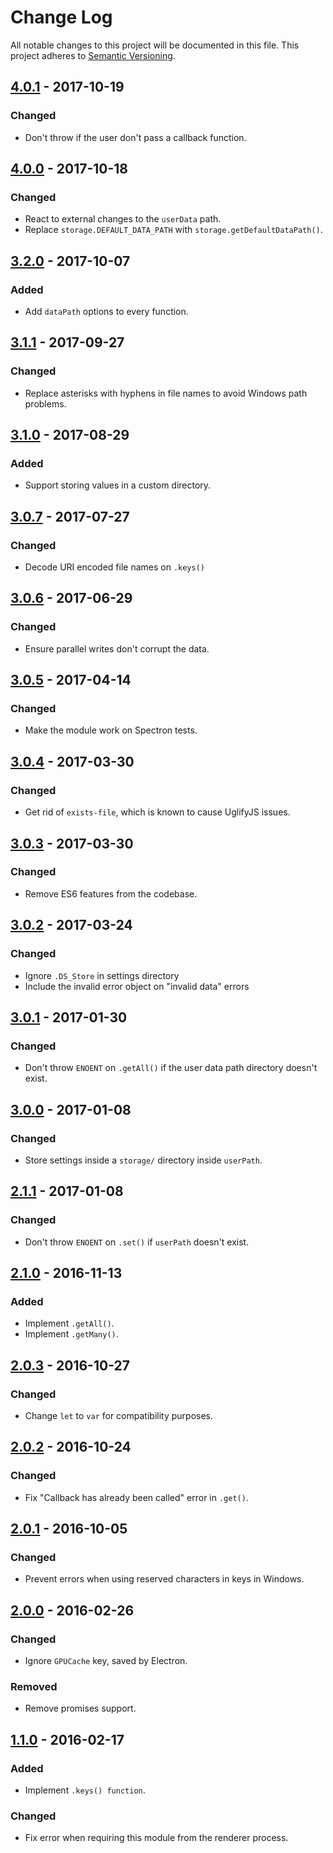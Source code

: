 # Change Log

All notable changes to this project will be documented in this file.
This project adheres to [Semantic Versioning](http://semver.org/).

## [4.0.1] - 2017-10-19

### Changed

- Don't throw if the user don't pass a callback function.

## [4.0.0] - 2017-10-18

### Changed

- React to external changes to the `userData` path.
- Replace `storage.DEFAULT_DATA_PATH` with `storage.getDefaultDataPath()`.

## [3.2.0] - 2017-10-07

### Added

- Add `dataPath` options to every function.

## [3.1.1] - 2017-09-27

### Changed

- Replace asterisks with hyphens in file names to avoid Windows path problems.

## [3.1.0] - 2017-08-29

### Added

- Support storing values in a custom directory.

## [3.0.7] - 2017-07-27

### Changed

- Decode URI encoded file names on `.keys()`

## [3.0.6] - 2017-06-29

### Changed

- Ensure parallel writes don't corrupt the data.

## [3.0.5] - 2017-04-14

### Changed

- Make the module work on Spectron tests.

## [3.0.4] - 2017-03-30

### Changed

- Get rid of `exists-file`, which is known to cause UglifyJS issues.

## [3.0.3] - 2017-03-30

### Changed

- Remove ES6 features from the codebase.

## [3.0.2] - 2017-03-24

### Changed

- Ignore `.DS_Store` in settings directory
- Include the invalid error object on "invalid data" errors

## [3.0.1] - 2017-01-30

### Changed

- Don't throw `ENOENT` on `.getAll()` if the user data path directory doesn't exist.

## [3.0.0] - 2017-01-08

### Changed

- Store settings inside a `storage/` directory inside `userPath`.

## [2.1.1] - 2017-01-08

### Changed

- Don't throw `ENOENT` on `.set()` if `userPath` doesn't exist.

## [2.1.0] - 2016-11-13

### Added

- Implement `.getAll()`.
- Implement `.getMany()`.

## [2.0.3] - 2016-10-27

### Changed

- Change `let` to `var` for compatibility purposes.

## [2.0.2] - 2016-10-24

### Changed

- Fix "Callback has already been called" error in `.get()`.

## [2.0.1] - 2016-10-05

### Changed

- Prevent errors when using reserved characters in keys in Windows.

## [2.0.0] - 2016-02-26

### Changed

- Ignore `GPUCache` key, saved by Electron.

### Removed

- Remove promises support.

## [1.1.0] - 2016-02-17

### Added

- Implement `.keys() function`.

### Changed

- Fix error when requiring this module from the renderer process.

[4.0.1]: https://github.com/electron-userland/electron-json-storage/compare/v4.0.0...v4.0.1
[4.0.0]: https://github.com/electron-userland/electron-json-storage/compare/v3.2.0...v4.0.0
[3.2.0]: https://github.com/electron-userland/electron-json-storage/compare/v3.1.1...v3.2.0
[3.1.1]: https://github.com/electron-userland/electron-json-storage/compare/v3.1.0...v3.1.1
[3.1.0]: https://github.com/electron-userland/electron-json-storage/compare/v3.0.7...v3.1.0
[3.0.7]: https://github.com/electron-userland/electron-json-storage/compare/v3.0.6...v3.0.7
[3.0.6]: https://github.com/electron-userland/electron-json-storage/compare/v3.0.5...v3.0.6
[3.0.5]: https://github.com/electron-userland/electron-json-storage/compare/v3.0.4...v3.0.5
[3.0.4]: https://github.com/electron-userland/electron-json-storage/compare/v3.0.3...v3.0.4
[3.0.3]: https://github.com/electron-userland/electron-json-storage/compare/v3.0.2...v3.0.3
[3.0.2]: https://github.com/electron-userland/electron-json-storage/compare/v3.0.1...v3.0.2
[3.0.1]: https://github.com/electron-userland/electron-json-storage/compare/v3.0.0...v3.0.1
[3.0.0]: https://github.com/electron-userland/electron-json-storage/compare/v2.1.1...v3.0.0
[2.1.1]: https://github.com/electron-userland/electron-json-storage/compare/v2.1.0...v2.1.1
[2.1.0]: https://github.com/electron-userland/electron-json-storage/compare/v2.0.3...v2.1.0
[2.0.3]: https://github.com/electron-userland/electron-json-storage/compare/v2.0.2...v2.0.3
[2.0.2]: https://github.com/electron-userland/electron-json-storage/compare/v2.0.1...v2.0.2
[2.0.1]: https://github.com/electron-userland/electron-json-storage/compare/v2.0.0...v2.0.1
[2.0.0]: https://github.com/electron-userland/electron-json-storage/compare/v1.1.0...v2.0.0
[1.1.0]: https://github.com/electron-userland/electron-json-storage/compare/v1.0.0...v1.1.0
